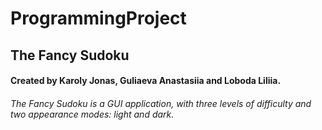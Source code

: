 # ProgrammingProject 

## The Fancy Sudoku 

#### Created by Karoly Jonas, Guliaeva Anastasiia and Loboda Liliia.

###### The Fancy Sudoku is a GUI application, with three levels of difficulty and two appearance modes: light and dark. 
